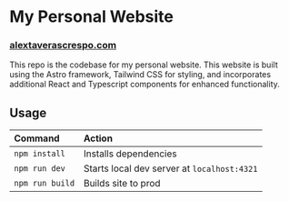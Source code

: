 # My Personal Website
### [alextaverascrespo.com](https://alextaverascrespo.com)

This repo is the codebase for my personal website. This website is built using the Astro framework, Tailwind CSS for styling, and incorporates additional React and Typescript components for enhanced functionality.

## Usage

| Command                   | Action                                           |
| :------------------------ | :----------------------------------------------- |
| `npm install`             | Installs dependencies                            |
| `npm run dev`             | Starts local dev server at `localhost:4321`      |
| `npm run build`           | Builds site to prod     |

